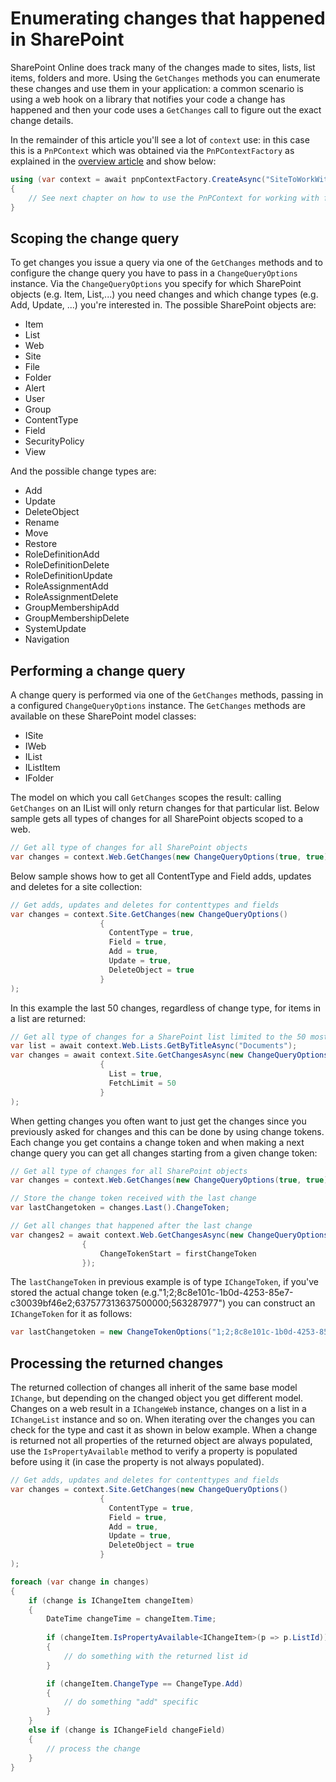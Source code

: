 # Enumerating changes that happened in SharePoint

SharePoint Online does track many of the changes made to sites, lists, list items, folders and more. Using the `GetChanges` methods you can enumerate these changes and use them in your application: a common scenario is using a web hook on a library that notifies your code a change has happened and then your code uses a `GetChanges` call to figure out the exact change details.

In the remainder of this article you'll see a lot of `context` use: in this case this is a `PnPContext` which was obtained via the `PnPContextFactory` as explained in the [overview article](readme.md) and show below:

```csharp
using (var context = await pnpContextFactory.CreateAsync("SiteToWorkWith"))
{
    // See next chapter on how to use the PnPContext for working with files
}
```

## Scoping the change query

To get changes you issue a query via one of the `GetChanges` methods and to configure the change query you have to pass in a `ChangeQueryOptions` instance. Via the `ChangeQueryOptions` you specify for which SharePoint objects (e.g. Item, List,...) you need changes and which change types (e.g. Add, Update, ...) you're interested in. The possible SharePoint objects are:

- Item
- List
- Web
- Site
- File
- Folder
- Alert
- User
- Group
- ContentType
- Field
- SecurityPolicy
- View

And the possible change types are:

- Add
- Update
- DeleteObject
- Rename
- Move
- Restore
- RoleDefinitionAdd
- RoleDefinitionDelete
- RoleDefinitionUpdate
- RoleAssignmentAdd
- RoleAssignmentDelete
- GroupMembershipAdd
- GroupMembershipDelete
- SystemUpdate
- Navigation

## Performing a change query

A change query is performed via one of the `GetChanges` methods, passing in a configured `ChangeQueryOptions` instance. The `GetChanges` methods are available on these SharePoint model classes:

- ISite
- IWeb
- IList
- IListItem
- IFolder

The model on which you call `GetChanges` scopes the result: calling `GetChanges` on an IList will only return changes for that particular list. Below sample gets all types of changes for all SharePoint objects scoped to a web.

```csharp
// Get all type of changes for all SharePoint objects
var changes = context.Web.GetChanges(new ChangeQueryOptions(true, true));
```

Below sample shows how to get all ContentType and Field adds, updates and deletes for a site collection:

```csharp
// Get adds, updates and deletes for contenttypes and fields 
var changes = context.Site.GetChanges(new ChangeQueryOptions()
                    {
                      ContentType = true,  
                      Field = true,
                      Add = true,
                      Update = true,
                      DeleteObject = true
                    }
);
```

In this example the last 50 changes, regardless of change type, for items in a list are returned:

```csharp
// Get all type of changes for a SharePoint list limited to the 50 most recent changes
var list = await context.Web.Lists.GetByTitleAsync("Documents");
var changes = await context.Site.GetChangesAsync(new ChangeQueryOptions(false, true)
                    {
                      List = true,  
                      FetchLimit = 50
                    }
);
```

When getting changes you often want to just get the changes since you previously asked for changes and this can be done by using change tokens. Each change you get contains a change token and when making a next change query you can get all changes starting from a given change token:

```csharp
// Get all type of changes for all SharePoint objects
var changes = context.Web.GetChanges(new ChangeQueryOptions(true, true));

// Store the change token received with the last change
var lastChangetoken = changes.Last().ChangeToken;

// Get all changes that happened after the last change
var changes2 = await context.Web.GetChangesAsync(new ChangeQueryOptions(true, true)
                {
                    ChangeTokenStart = firstChangeToken
                });
```

The `lastChangeToken` in previous example is of type `IChangeToken`, if you've stored the actual change token (e.g."1;2;8c8e101c-1b0d-4253-85e7-c30039bf46e2;637577313637500000;563287977") you can construct an `IChangeToken` for it as follows:

```csharp
var lastChangetoken = new ChangeTokenOptions("1;2;8c8e101c-1b0d-4253-85e7-c30039bf46e2;637577313637500000;563287977");
```

## Processing the returned changes

The returned collection of changes all inherit of the same base model `IChange`, but depending on the changed object you get different model. Changes on a web result in a `IChangeWeb` instance, changes on a list in a `IChangeList` instance and so on. When iterating over the changes you can check for the type and cast it as shown in below example. When a change is returned not all properties of the returned object are always populated, use the `IsPropertyAvailable` method to verify a property is populated before using it (in case the property is not always populated).

```csharp
// Get adds, updates and deletes for contenttypes and fields 
var changes = context.Site.GetChanges(new ChangeQueryOptions()
                    {
                      ContentType = true,  
                      Field = true,
                      Add = true,
                      Update = true,
                      DeleteObject = true
                    }
);

foreach (var change in changes)
{
    if (change is IChangeItem changeItem)
    {
        DateTime changeTime = changeItem.Time;
        
        if (changeItem.IsPropertyAvailable<IChangeItem>(p => p.ListId))
        {
            // do something with the returned list id
        }      

        if (changeItem.ChangeType == ChangeType.Add)
        {
            // do something "add" specific
        }
    } 
    else if (change is IChangeField changeField)
    {
        // process the change
    }
}
```
